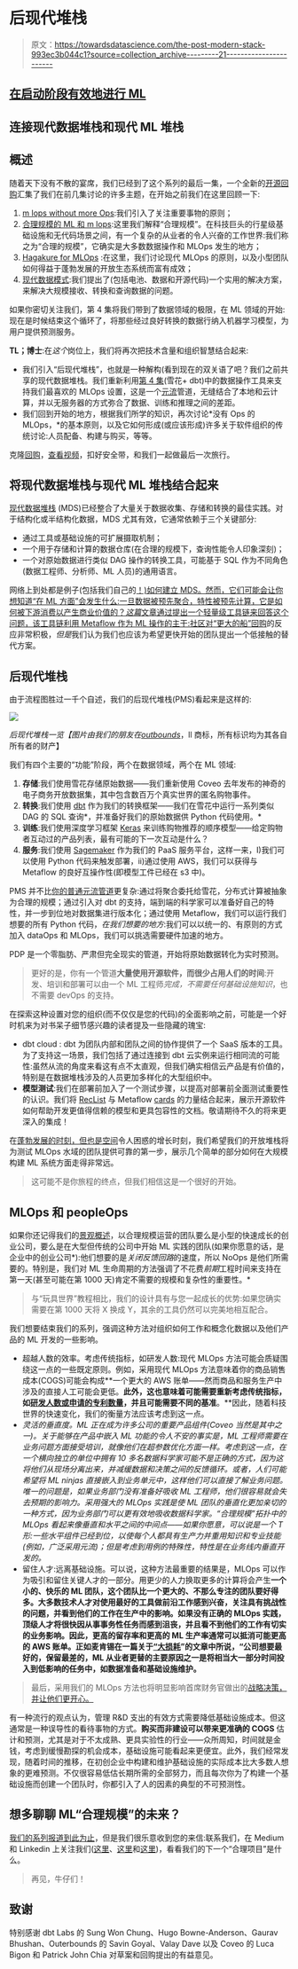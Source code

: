 # 后现代堆栈

> 原文：<https://towardsdatascience.com/the-post-modern-stack-993ec3b044c1?source=collection_archive---------21----------------------->

## [在启动阶段有效地进行 ML](https://towardsdatascience.com/tagged/mlops-without-much-ops)

## 连接现代数据堆栈和现代 ML 堆栈

## **概述**

随着天下没有不散的宴席，我们已经到了这个系列的最后一集，一个全新的[开源回购](https://github.com/jacopotagliabue/post-modern-stack)汇集了我们在前几集讨论的许多主题，在开始之前我们在这里回顾一下:

1.  [m lops without more Ops](/mlops-without-much-ops-d17f502f76e8):我们引入了关注重要事物的原则；
2.  [合理规模的 ML 和 m lops](/ml-and-mlops-at-a-reasonable-scale-31d2c0782d9c):这里我们解释“合理规模”。在科技巨头的行星级基础设施和无代码场景之间，有一个复杂的从业者的令人兴奋的工作世界:我们称之为“合理的规模”，它确实是大多数数据操作和 MLOps 发生的地方；
3.  [Hagakure for MLOps](/hagakure-for-mlops-the-four-pillars-of-ml-at-reasonable-scale-5a09bd073da) :在这里，我们讨论现代 MLOps 的原则，以及小型团队如何得益于蓬勃发展的开放生态系统而富有成效；
4.  [现代数据模式](/the-modern-data-pattern-d34d42216c81):我们提出了(包括电池、数据和开源代码)一个实用的解决方案，来解决大规模接收、转换和查询数据的问题。

如果你密切关注我们，第 4 集将我们带到了数据领域的极限，在 ML 领域的开始:现在是时候结束这个循环了，将那些经过良好转换的数据行纳入机器学习模型，为用户提供预测服务。

**TL；博士**:在*这个*岗位上，我们将再次把技术含量和组织智慧结合起来:

*   我们引入“后现代堆栈”，也就是一种解构(看到现在的双关语了吧？我们之前共享的现代数据堆栈。我们重新利用[第 4 集](https://github.com/jacopotagliabue/paas-data-ingestion)(雪花+ dbt)中的数据操作工具来支持我们最喜欢的 MLOps 设置，这是一个[元流](https://metaflow.org/)管道，无缝结合了本地和云计算，并以无服务器的方式弥合了数据、训练和推理之间的差距。
*   我们回到开始的地方，根据我们所学的知识，再次讨论*没有 Ops 的 MLOps，*的基本原则，以及它如何形成(或应该形成)许多关于软件组织的传统讨论:人员配备、构建与购买，等等。

克隆[回购](https://github.com/jacopotagliabue/post-modern-stack)，[查看视频](https://www.youtube.com/watch?v=5kHDb-XGHtc)，扣好安全带，和我们一起做最后一次旅行。

## **将现代数据堆栈与现代 ML 堆栈结合起来**

[现代数据堆栈](https://www.mihaileric.com/posts/mlops-is-a-mess/) (MDS)已经整合了大量关于数据收集、存储和转换的最佳实践。对于结构化或半结构化数据，MDS 尤其有效，它通常依赖于三个关键部分:

*   通过工具或基础设施的可扩展摄取机制；
*   一个用于存储和计算的数据仓库(在合理的规模下，查询性能令人印象深刻)；
*   一个对原始数据进行类似 DAG 操作的转换工具，可能基于 SQL 作为不同角色(数据工程师、分析师、ML 人员)的通用语言。

网络上到处都是例子(包括我们自己的[！)如何建立 MDS。然而，它们可能会让你想知道“在 ML 方面”会发生什么:一旦数据被预先聚合，特性被预先计算，它是如何被下游消费以产生商业价值的？*这篇*文章通过提出一个轻量级工具链来回答这个问题，该工具链利用 Metaflow 作为 ML 操作的主干:社区对](https://github.com/jacopotagliabue/paas-data-ingestion)[“更大的船”回购](https://github.com/jacopotagliabue/you-dont-need-a-bigger-boat)的反应非常积极，*但是*我们认为我们也应该为希望更快开始的团队提出一个低接触的替代方案。

## **后现代堆栈**

由于流程图胜过一千个自述，我们的后现代堆栈(PMS)看起来是这样的:

![](img/88911191c4d444b646e1011c7d465196.png)

*后现代堆栈一览【图片由我们的朋友在*[*outbounds*](https://outerbounds.com/)，ll 商标，所有标识均为其各自所有者的财产】

我们有四个主要的“功能”阶段，两个在数据领域，两个在 ML 领域:

1.  **存储**:我们使用雪花存储原始数据——我们重新使用 Coveo 去年发布的神奇的电子商务开放数据集，其中包含数百万个真实世界的匿名购物事件。
2.  **转换**:我们使用 [dbt](https://www.getdbt.com/) 作为我们的转换框架——我们在雪花中运行一系列类似 DAG 的 SQL 查询*，并准备好我们的原始数据供 Python 代码使用。*
3.  **训练**:我们使用深度学习框架 [Keras](https://keras.io/) 来训练购物推荐的顺序模型——给定购物者互动过的产品列表，最有可能的下一次互动是什么？
4.  **服务**:我们使用 [Sagemaker](https://aws.amazon.com/sagemaker/) 作为我们的 PaaS 服务平台，这样一来，I)我们可以使用 Python 代码来触发部署，ii)通过使用 AWS，我们可以获得与 Metaflow 的良好互操作性(即模型工件已经在 s3 中)。

PMS 并不比[你的普通元流管道](/noops-machine-learning-3893a42e32a4)更复杂:通过将聚合委托给雪花，分布式计算被抽象为合理的规模；通过引入对 dbt 的支持，端到端的科学家可以准备好自己的特性，并一步到位地对数据集进行版本化；通过使用 Metaflow，我们可以运行我们想要的所有 Python 代码，*在我们想要的地方*:我们可以以统一的、有原则的方式加入 dataOps 和 MLOps，我们可以挑选需要硬件加速的地方。

PDP 是一个零脂肪、严肃但完全现实的管道，开始将原始数据转化为实时预测。

> 更好的是，你有一个管道**大量使用开源软件，而很少占用人们的时间**:开发、培训和部署可以由一个 ML 工程师*完成，不需要任何基础设施知识*，也不需要 devOps 的支持。

在探索这种设置对您的组织(而不仅仅是您的代码)的全面影响之前，可能是一个好时机来为对书呆子细节感兴趣的读者提及一些隐藏的瑰宝:

*   dbt cloud : dbt 为团队内部和团队之间的协作提供了一个 SaaS 版本的工具。为了支持这一场景，我们包括了通过连接到 dbt 云实例来运行相同流的可能性:虽然从流的角度来看这有点不太直观，但我们确实相信云产品是有价值的，特别是在数据堆栈涉及的人员更加多样化的大型组织中。
*   **模型测试**:我们在部署前加入了一个测试步骤，以提高对部署前全面测试重要性的认识。我们将 [RecList](https://github.com/jacopotagliabue/reclist) 与 Metaflow [cards](/integrating-pythonic-visual-reports-into-ml-pipelines-a163d150ed04) 的力量结合起来，展示开源软件如何帮助开发更值得信赖的模型和更具包容性的文档。敬请期待不久的将来更深入的集成！

在[蓬勃发展的时刻，但也是空间](https://www.mihaileric.com/posts/mlops-is-a-mess/)令人困惑的增长时刻，我们希望我们的开放堆栈将为测试 MLOps 水域的团队提供可靠的第一步，展示几个简单的部分如何在大规模构建 ML 系统方面走得非常远。

> 这可能不是你旅程的终点，但我们相信这是一个很好的开始。

## **MLOps 和 peopleOps**

如果你还记得我们的[景观概述](/mlops-without-much-ops-d17f502f76e8)，以合理规模运营的团队要么是小型的快速成长的创业公司，要么是在大型但传统的公司中开始 ML 实践的团队(如果你愿意的话，是企业中的创业公司*):他们想要的是*关闭反馈回路*的速度，所以 NoOps 是他们所需要的。特别是，我们对 ML 生命周期的方法强调了不花费*前期*工程时间来支持在第一天(甚至可能在第 1000 天)肯定不需要的规模和复杂性的重要性。*

> 与“玩具世界”教程相比，我们的设计具有与您一起成长的优势:如果您确实需要在第 1000 天将 X 换成 Y，其余的工具仍然可以完美地相互配合。

我们想要结束我们的系列，强调这种方法对组织如何工作和概念化数据以及他们产品的 ML 开发的一些影响。

*   超越人数的效率。考虑传统指标，如研发人数:现代 MLOps 方法可能会质疑围绕这一点的一些既定原则。例如，采用现代 MLOps 方法意味着你的商品销售成本(COGS)可能会构成**一个更大的 AWS 账单——然而商品和服务生产中涉及的直接人工可能会更低。**此外，这也意味着可能需要重新考虑传统指标，如[研发人数或申请的专利数量](https://www.fingrid.fi/globalassets/dokumentit/fi/yhtio/tki-toiminta/raportit/fingrid-measure_final_public.pdf)，并且可能需要不同的基准**。**因此，随着科技世界的快速变化，我们的衡量方法应该考虑到这一点。
*   *灵活的垂直度。ML 正在成为许多公司的重要产品组件(Coveo 当然是其中之一)。关于能够在产品中嵌入 ML 功能的令人不安的事实是，ML 工程师需要在业务问题方面接受培训，就像他们在超参数优化方面一样。考虑到这一点，在一个横向独立的单位中拥有 10 多名数据科学家可能不是正确的方式，因为这将他们从现场分离出来，并减缓数据和决策之间的反馈循环。或者，人们可能希望将 ML ninjas 直接嵌入到业务单元中，这样他们可以直接了解业务问题。唯一的问题是，如果业务部门没有准备好吸收 ML 工程师，他们很容易就会失去预期的影响力。采用强大的 MLOps 实践是使 ML 团队的垂直化更加亲切的一种方式，因为业务部门可以更有效地吸收数据科学家。“合理规模”拓扑中的 MLOps 看起来像垂直和水平之间的中间点——如果你愿意，可以说是一个 T 形:一些水平组件已经到位，以使每个人都具有生产力并重用知识和专业技能(例如，广泛采用元流)；但是考虑到用例的特殊性，特性是在业务线内垂直开发的。*
*   留住人才:远离基础设施。可以说，这种方法最重要的结果是，MLOps 可以作为吸引和留住关键人才的一部分。用更少的人力换取更多的计算将会产生**一个小的、快乐的 ML 团队，这个团队比一个更大的、不那么专注的团队要好得多。大多数技术人才对使用最好的工具做前沿工作感到兴奋，关注具有挑战性的问题，并看到他们的工作在生产中的影响。如果没有正确的 MLOps 实践，顶级人才将很快因从事事务性任务而感到沮丧，并且看不到他们的工作有切实的业务影响。因此，更高的留存率和更高的 ML 生产率通常可以抵消可能更高的 AWS 账单。正如麦肯锡在一篇关于[“大损耗](https://www.mckinsey.com/business-functions/people-and-organizational-performance/our-insights/the-organization-blog/the-great-attrition-wanting-the-best-keeping-the-worst)”的文章中所说，“公司想要最好的，保留最差的，ML 从业者更替的主要原因之一是将相当大一部分时间投入到低影响的任务中，如数据准备和基础设施维护。**

> 最后，采用我们的 MLOps 方法也将明显影响首席财务官做出的[战略决策，并让他们更开心。](https://www.gartner.com/smarterwithgartner/how-leading-cfos-use-cost-management-as-a-catalyst-for-growth)

有一种流行的观点认为，管理 R&D 支出的有效方式需要降低基础设施成本。但这通常是一种误导性的看待事物的方式。**购买而非建设可以带来更准确的 COGS** 估计和预测，尤其是对于不太成熟、更具实验性的行业——众所周知，时间就是金钱，考虑到缓慢勘探的机会成本，基础设施可能看起来更便宜。此外，我们经常发现，随着时间的推移，在初创企业中构建和维护基础设施的实际成本比大多数人想象的更难预测。不仅很容易低估长期所需的全部努力，而且每次你为了构建一个基础设施而创建一个团队时，你都引入了人的因素的典型的不可预测性。

## **想多聊聊 ML“合理规模”的未来？**

[我们的系列报道到此为止](https://towardsdatascience.com/tagged/mlops-without-much-ops)，但是我们很乐意收到您的来信:联系我们，在 Medium 和 Linkedin 上关注我们([这里](https://www.linkedin.com/in/jacopotagliabue/)、[这里](https://www.linkedin.com/in/cirogreco/)和[这里](https://www.linkedin.com/in/andrea-polonioli/))，看看我们的下一个“合理项目”是什么。

> 再见，牛仔们！

## **致谢**

特别感谢 dbt Labs 的 Sung Won Chung、Hugo Bowne-Anderson、Gaurav Bhushan、Outerbounds 的 Savin Goyal、Valay Dave 以及 Coveo 的 Luca Bigon 和 Patrick John Chia 对草案和回购提出的有益意见。